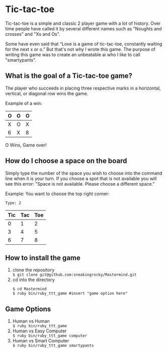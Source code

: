 Tic-tac-toe
==============

Tic-tac-toe is a simple and classic 2 player game with a lot of history. Over time people have called it by several different names such as "Noughts and crosses" and "Xs and Os". 

Some have even said that “Love is a game of tic-tac-toe, constantly waiting for the next x or o.” But that's not why I wrote this game. The purpose of writing this game was to create an unbeatable ai who I like to call "smartypants".

<h2>What is the goal of a Tic-tac-toe game?</h2>

<p>The player who succeeds in placing three respective marks in a horizontal, vertical, or diagonal row wins the game.</p>


<p>Example of a win:</p>


O | O | O
--- | --- | ---
X | O | X
6 | X | 8
<p>


O Wins, Game over!
</p>


<h2>How do I choose a space on the board</h2>

<p>Simply type the number of the space you wish to choose into the command line when it is your turn. If you choose a spot that is not available you will see this error: "Space is not available. Please choose a different space."</p>


<p>Example: You want to choose the top right corner: </p>

<code>Type: 2</code>

Tic | Tac | Toe
--- | --- | ---
0 | 1 | 2
3 | 4 | 5
6 | 7 | 8

<h2>How to install the game</h2>

<ol class="directions">
<li>clone the repository</li>
<code>$ git clone git@github.com:sneakingrocky/Mastermind.git</code>

<li>cd into the directory</li>
<code>
$ cd Mastermind
$ ruby bin/ruby_ttt_game #insert "game option here"</code>
</li>
</ol>

<h2>Game Options</h2>

<ol class="Game Options">
<li>Human vs Human</li>
<code>$ ruby bin/ruby_ttt_game</code>

<li>Human vs Easy Computer</li>
<code>$ ruby bin/ruby_ttt_game computer</code>

<li>Human vs Smart Computer</li>
<code>$ ruby bin/ruby_ttt_game smartypants</code>

</ol>




